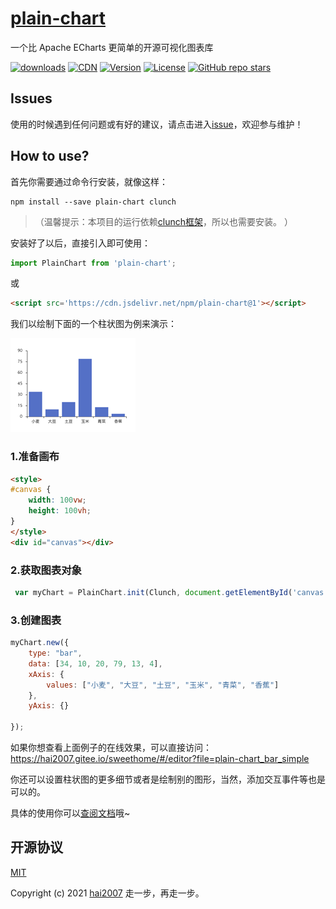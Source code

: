 # [plain-chart](https://clunch-contrib.github.io/chart/)
一个比 Apache ECharts 更简单的开源可视化图表库

<p>
  <a href="https://hai2007.gitee.io/npm-downloads?interval=7&packages=plain-chart"><img src="https://img.shields.io/npm/dm/plain-chart.svg" alt="downloads"></a>
   <a href="https://www.jsdelivr.com/package/npm/plain-chart"><img src="https://data.jsdelivr.com/v1/package/npm/plain-chart/badge" alt="CDN"></a>
  <a href="https://www.npmjs.com/package/plain-chart"><img src="https://img.shields.io/npm/v/plain-chart.svg" alt="Version"></a>
  <a href="https://github.com/clunch-contrib/chart/blob/master/LICENSE"><img src="https://img.shields.io/npm/l/plain-chart.svg" alt="License"></a>
  <a href="https://github.com/clunch-contrib/chart">
        <img alt="GitHub repo stars" src="https://img.shields.io/github/stars/clunch-contrib/chart?style=social">
    </a>
</p>

## Issues
使用的时候遇到任何问题或有好的建议，请点击进入[issue](https://github.com/clunch-contrib/chart/issues)，欢迎参与维护！

## How to use?

首先你需要通过命令行安装，就像这样：

```
npm install --save plain-chart clunch
```

>（温馨提示：本项目的运行依赖[clunch框架](https://hai2007.gitee.io/clunch/)，所以也需要安装。 ）

安装好了以后，直接引入即可使用：

```js
import PlainChart from 'plain-chart';
```

或

```html
<script src='https://cdn.jsdelivr.net/npm/plain-chart@1'></script>
```

我们以绘制下面的一个柱状图为例来演示：

<img src='./docs/image/bar_simple.png' />

### 1.准备画布

```html
<style>
#canvas {
    width: 100vw;
    height: 100vh;
}
</style>
<div id="canvas"></div>
```

### 2.获取图表对象

```js
 var myChart = PlainChart.init(Clunch, document.getElementById('canvas'));
```

### 3.创建图表

```js
myChart.new({
    type: "bar",
    data: [34, 10, 20, 79, 13, 4],
    xAxis: {
        values: ["小麦", "大豆", "土豆", "玉米", "青菜", "香蕉"]
    },
    yAxis: {}

});
```

如果你想查看上面例子的在线效果，可以直接访问： https://hai2007.gitee.io/sweethome/#/editor?file=plain-chart_bar_simple

你还可以设置柱状图的更多细节或者是绘制别的图形，当然，添加交互事件等也是可以的。

具体的使用你可以[查阅文档](https://clunch-contrib.github.io/chart/)哦~

开源协议
---------------------------------------
[MIT](https://github.com/clunch-contrib/chart/blob/master/LICENSE)

Copyright (c) 2021 [hai2007](https://hai2007.gitee.io/sweethome/) 走一步，再走一步。
